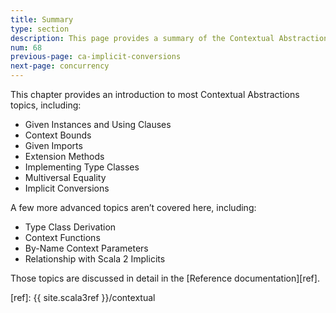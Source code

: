 ```yaml
---
title: Summary
type: section
description: This page provides a summary of the Contextual Abstractions lessons.
num: 68
previous-page: ca-implicit-conversions
next-page: concurrency
---
```


This chapter provides an introduction to most Contextual Abstractions topics, including:

- Given Instances and Using Clauses
- Context Bounds
- Given Imports
- Extension Methods
- Implementing Type Classes
- Multiversal Equality
- Implicit Conversions

A few more advanced topics aren’t covered here, including:

- Type Class Derivation
- Context Functions
- By-Name Context Parameters
- Relationship with Scala 2 Implicits

Those topics are discussed in detail in the [Reference documentation][ref].


[ref]: {{ site.scala3ref }}/contextual
